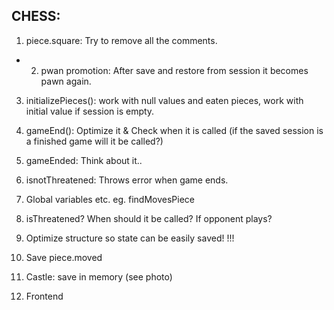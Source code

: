 ## CHESS:

1. piece.square: Try to remove all the comments.

- 2. pwan promotion: After save and restore from session it becomes pawn again.

3. initializePieces(): work with null values and eaten pieces, work with initial value if session is empty.

4. gameEnd(): Optimize it & Check when it is called (if the saved session is a finished game will it be called?)
5. gameEnded: Think about it..
6. isnotThreatened: Throws error when game ends.

7. Global variables etc. eg. findMovesPiece
8. isThreatened? When should it be called? If opponent plays?

9. Optimize structure so state can be easily saved! !!!
10. Save piece.moved

11. Castle: save in memory (see photo)

12. Frontend


